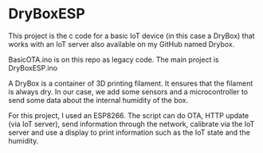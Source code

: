 # DryBoxESP

This project is the c code for a basic IoT device (in this case a DryBox) that works with an IoT server also available on my GitHub named Drybox. 

BasicOTA.ino is on this repo as legacy code. The main project is DryBoxESP.ino

A DryBox is a container of 3D printing filament. It ensures that the filament is always dry. In our case, we add some sensors and a microcontroller to send some data about the internal humidity of the box.

For this project, I used an ESP8266. The script can do OTA, HTTP update (via IoT server), send information through the network, calibrate via the IoT server and use a display to print information such as the IoT state and the humidity.
